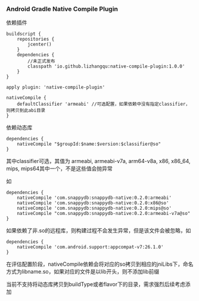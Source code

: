 ### Android Gradle Native Compile Plugin

依赖插件

```
buildscript {
    repositories {
        jcenter()
    }
    dependencies {
        //未正式发布
        classpath 'io.github.lizhangqu:native-compile-plugin:1.0.0'
    }
}

apply plugin: 'native-compile-plugin'

nativeCompile {
    defaultClassifier 'armeabi' //可选配置，如果依赖中没有指定classifier，则拷贝到此abi目录
}
```

依赖动态库

```
dependencies {
    nativeCompile "$groupId:$name:$version:$classifier@so"
}
```

其中classifier可选，其值为 armeabi, armeabi-v7a, arm64-v8a, x86, x86_64, mips, mips64其中一个，不是这些值会抛异常

如

```
dependencies {
    nativeCompile 'com.snappydb:snappydb-native:0.2.0:armeabi'
    nativeCompile 'com.snappydb:snappydb-native:0.2.0:x86@so'
    nativeCompile 'com.snappydb:snappydb-native:0.2.0:mips@so'
    nativeCompile "com.snappydb:snappydb-native:0.2.0:armeabi-v7a@so"
}
```

如果依赖了非.so的远程库，则构建过程不会发生异常，但是该文件会被忽略，如

```
dependencies {
    nativeCompile 'com.android.support:appcompat-v7:26.1.0'
}
```

在评估配置阶段，nativeCompile依赖会将对应的so拷贝到相应的jniLibs下，命名方式为libname.so，如果对应的文件是以lib开头，则不添加lib前缀


当前不支持将动态库拷贝到buildType或者flavor下的目录，需求强烈后续考虑添加